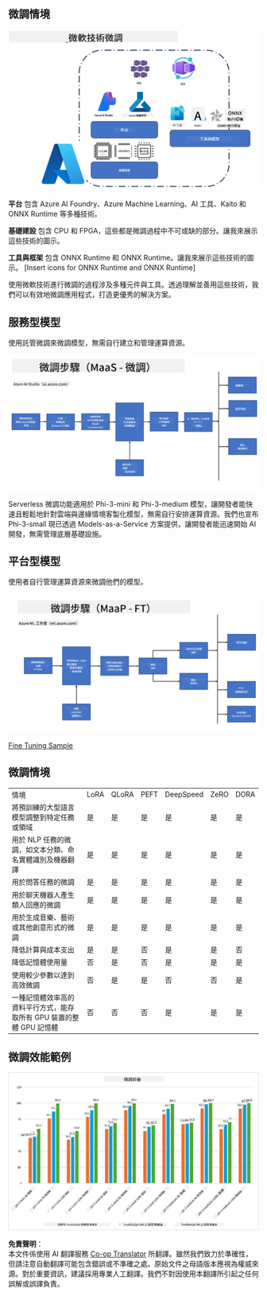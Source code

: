 <!--
CO_OP_TRANSLATOR_METADATA:
{
  "original_hash": "cb5648935f63edc17e95ce38f23adc32",
  "translation_date": "2025-05-08T05:22:18+00:00",
  "source_file": "md/03.FineTuning/FineTuning_Scenarios.md",
  "language_code": "tw"
}
-->
## 微調情境

![FineTuning with MS Services](../../../../translated_images/FinetuningwithMS.3d0cec8ae693e094c38c72575e63f2c9bf1cf980ab90f1388e102709f9c979e5.tw.png)

**平台** 包含 Azure AI Foundry、Azure Machine Learning、AI 工具、Kaito 和 ONNX Runtime 等多種技術。

**基礎建設** 包含 CPU 和 FPGA，這些都是微調過程中不可或缺的部分。讓我來展示這些技術的圖示。

**工具與框架** 包含 ONNX Runtime 和 ONNX Runtime。讓我來展示這些技術的圖示。
[Insert icons for ONNX Runtime and ONNX Runtime]

使用微軟技術進行微調的過程涉及多種元件與工具。透過理解並善用這些技術，我們可以有效地微調應用程式，打造更優秀的解決方案。

## 服務型模型

使用託管微調來微調模型，無需自行建立和管理運算資源。

![MaaS Fine Tuning](../../../../translated_images/MaaSfinetune.3eee4630607aff0d0a137b16ab79ec5977ece923cd1fdd89557a2655c632669d.tw.png)

Serverless 微調功能適用於 Phi-3-mini 和 Phi-3-medium 模型，讓開發者能快速且輕鬆地針對雲端與邊緣情境客製化模型，無需自行安排運算資源。我們也宣布 Phi-3-small 現已透過 Models-as-a-Service 方案提供，讓開發者能迅速開始 AI 開發，無需管理底層基礎設施。

## 平台型模型

使用者自行管理運算資源來微調他們的模型。

![Maap Fine Tuning](../../../../translated_images/MaaPFinetune.fd3829c1122f5d1c4a6a91593ebc348548410e162acda34f18034384e3b3816a.tw.png)

[Fine Tuning Sample](https://github.com/Azure/azureml-examples/blob/main/sdk/python/foundation-models/system/finetune/chat-completion/chat-completion.ipynb)

## 微調情境

| | | | | | | |
|-|-|-|-|-|-|-|
|情境|LoRA|QLoRA|PEFT|DeepSpeed|ZeRO|DORA|
|將預訓練的大型語言模型調整到特定任務或領域|是|是|是|是|是|是|
|用於 NLP 任務的微調，如文本分類、命名實體識別及機器翻譯|是|是|是|是|是|是|
|用於問答任務的微調|是|是|是|是|是|是|
|用於聊天機器人產生類人回應的微調|是|是|是|是|是|是|
|用於生成音樂、藝術或其他創意形式的微調|是|是|是|是|是|是|
|降低計算與成本支出|是|是|否|是|是|否|
|降低記憶體使用量|否|是|否|是|是|是|
|使用較少參數以達到高效微調|否|是|是|否|否|是|
|一種記憶體效率高的資料平行方式，能存取所有 GPU 裝置的整體 GPU 記憶體|否|否|否|是|是|是|

## 微調效能範例

![Finetuning Performance](../../../../translated_images/Finetuningexamples.a9a41214f8f5afc186adb16a413b1c17e2f43a89933ba95feb5aee84b0b24add.tw.png)

**免責聲明**：  
本文件係使用 AI 翻譯服務 [Co-op Translator](https://github.com/Azure/co-op-translator) 所翻譯。雖然我們致力於準確性，但請注意自動翻譯可能包含錯誤或不準確之處。原始文件之母語版本應視為權威來源。對於重要資訊，建議採用專業人工翻譯。我們不對因使用本翻譯所引起之任何誤解或誤譯負責。